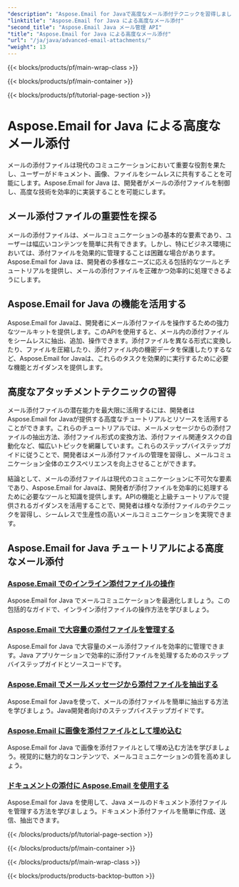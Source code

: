 ```yaml
---
"description": "Aspose.Email for Javaで高度なメール添付テクニックを習得しましょう。添付ファイルを効率的に処理するためのチュートリアルをご覧ください。"
"linktitle": "Aspose.Email for Java による高度なメール添付"
"second_title": "Aspose.Email Java メール管理 API"
"title": "Aspose.Email for Java による高度なメール添付"
"url": "/ja/java/advanced-email-attachments/"
"weight": 13
---
```


{{< blocks/products/pf/main-wrap-class >}}

{{< blocks/products/pf/main-container >}}

{{< blocks/products/pf/tutorial-page-section >}}

# Aspose.Email for Java による高度なメール添付


メールの添付ファイルは現代のコミュニケーションにおいて重要な役割を果たし、ユーザーがドキュメント、画像、ファイルをシームレスに共有することを可能にします。Aspose.Email for Java は、開発者がメールの添付ファイルを制御し、高度な技術を効率的に実装することを可能にします。

## メール添付ファイルの重要性を探る

メールの添付ファイルは、メールコミュニケーションの基本的な要素であり、ユーザーは幅広いコンテンツを簡単に共有できます。しかし、特にビジネス環境においては、添付ファイルを効果的に管理することは困難な場合があります。Aspose.Email for Java は、開発者の多様なニーズに応える包括的なツールとチュートリアルを提供し、メールの添付ファイルを正確かつ効率的に処理できるようにします。

## Aspose.Email for Java の機能を活用する

Aspose.Email for Javaは、開発者にメール添付ファイルを操作するための強力なツールキットを提供します。このAPIを使用すると、メール内の添付ファイルをシームレスに抽出、追加、操作できます。添付ファイルを異なる形式に変換したり、ファイルを圧縮したり、添付ファイル内の機密データを保護したりするなど、Aspose.Email for Javaは、これらのタスクを効果的に実行するために必要な機能とガイダンスを提供します。

## 高度なアタッチメントテクニックの習得

メール添付ファイルの潜在能力を最大限に活用するには、開発者はAspose.Email for Javaが提供する高度なチュートリアルとリソースを活用することができます。これらのチュートリアルでは、メールメッセージからの添付ファイルの抽出方法、添付ファイル形式の変換方法、添付ファイル関連タスクの自動化など、幅広いトピックを網羅しています。これらのステップバイステップガイドに従うことで、開発者はメール添付ファイルの管理を習得し、メールコミュニケーション全体のエクスペリエンスを向上させることができます。

結論として、メールの添付ファイルは現代のコミュニケーションに不可欠な要素であり、Aspose.Email for Javaは、開発者が添付ファイルを効率的に処理するために必要なツールと知識を提供します。APIの機能と上級チュートリアルで提供されるガイダンスを活用することで、開発者は様々な添付ファイルのテクニックを習得し、シームレスで生産性の高いメールコミュニケーションを実現できます。

## Aspose.Email for Java チュートリアルによる高度なメール添付
### [Aspose.Email でのインライン添付ファイルの操作](./working-with-inline-attachments/)
Aspose.Email for Java でメールコミュニケーションを最適化しましょう。この包括的なガイドで、インライン添付ファイルの操作方法を学びましょう。
### [Aspose.Email で大容量の添付ファイルを管理する](./managing-large-attachments/)
Aspose.Email for Java で大容量のメール添付ファイルを効率的に管理できます。Java アプリケーションで効率的に添付ファイルを処理するためのステップバイステップガイドとソースコードです。
### [Aspose.Email でメールメッセージから添付ファイルを抽出する](./extracting-attachments-from-email-messages/)
Aspose.Email for Javaを使って、メールの添付ファイルを簡単に抽出する方法を学びましょう。Java開発者向けのステップバイステップガイドです。
### [Aspose.Email に画像を添付ファイルとして埋め込む](./embedding-images-as-attachments/)
Aspose.Email for Java で画像を添付ファイルとして埋め込む方法を学びましょう。視覚的に魅力的なコンテンツで、メールコミュニケーションの質を高めましょう。
### [ドキュメントの添付に Aspose.Email を使用する](./using-aspose-email-for-document-attachments/)
Aspose.Email for Java を使用して、Java メールのドキュメント添付ファイルを管理する方法を学びましょう。ドキュメント添付ファイルを簡単に作成、送信、抽出できます。

{{< /blocks/products/pf/tutorial-page-section >}}

{{< /blocks/products/pf/main-container >}}

{{< /blocks/products/pf/main-wrap-class >}}

{{< blocks/products/products-backtop-button >}}